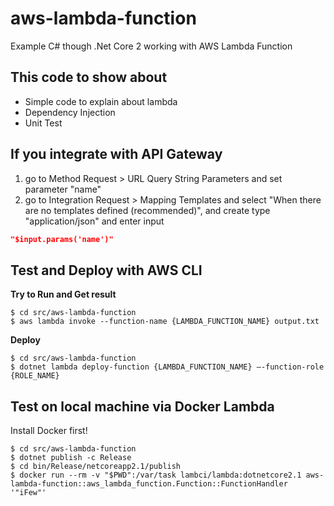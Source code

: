 # aws-lambda-function

Example C# though .Net Core 2 working with AWS Lambda Function

## This code to show about

- Simple code to explain about lambda
- Dependency Injection
- Unit Test

## If you integrate with API Gateway

1. go to Method Request > URL Query String Parameters and set parameter "name"
2. go to Integration Request > Mapping Templates and select "When there are no templates defined (recommended)", and create type "application/json" and enter input

```json
"$input.params('name')"
```

## Test and Deploy with AWS CLI

**Try to Run and Get result**
```
$ cd src/aws-lambda-function
$ aws lambda invoke --function-name {LAMBDA_FUNCTION_NAME} output.txt
```

**Deploy**
```
$ cd src/aws-lambda-function
$ dotnet lambda deploy-function {LAMBDA_FUNCTION_NAME} –-function-role {ROLE_NAME}
```

## Test on local machine via Docker Lambda

Install Docker first!

```
$ cd src/aws-lambda-function
$ dotnet publish -c Release
$ cd bin/Release/netcoreapp2.1/publish
$ docker run --rm -v "$PWD":/var/task lambci/lambda:dotnetcore2.1 aws-lambda-function::aws_lambda_function.Function::FunctionHandler '"iFew"'
```